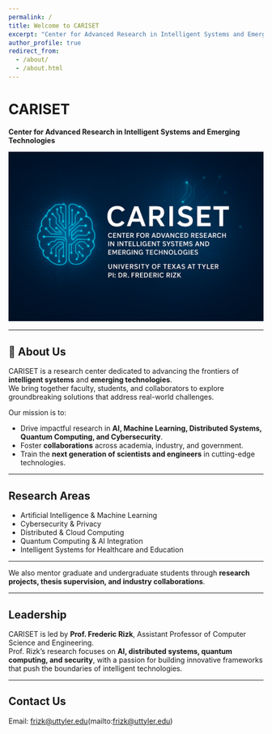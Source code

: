 ```yaml
---
permalink: /
title: Welcome to CARISET
excerpt: "Center for Advanced Research in Intelligent Systems and Emerging Technologies"
author_profile: true
redirect_from:
  - /about/
  - /about.html
---
```


# CARISET  
**Center for Advanced Research in Intelligent Systems and Emerging Technologies**

![CARISET Banner](/images/CARISET-PICTURE.png)

---

## 🌟 About Us  
CARISET is a research center dedicated to advancing the frontiers of **intelligent systems** and **emerging technologies**.  
We bring together faculty, students, and collaborators to explore groundbreaking solutions that address real-world challenges.  

Our mission is to:  
- Drive impactful research in **AI, Machine Learning, Distributed Systems, Quantum Computing, and Cybersecurity**.  
- Foster **collaborations** across academia, industry, and government.  
- Train the **next generation of scientists and engineers** in cutting-edge technologies.  

---

## Research Areas  
- Artificial Intelligence & Machine Learning  
- Cybersecurity & Privacy  
- Distributed & Cloud Computing  
- Quantum Computing & AI Integration  
- Intelligent Systems for Healthcare and Education  

---
 

We also mentor graduate and undergraduate students through **research projects, thesis supervision, and industry collaborations**.  

---

## Leadership  
CARISET is led by **Prof. Frederic Rizk**, Assistant Professor of Computer Science and Engineering.  
Prof. Rizk’s research focuses on **AI, distributed systems, quantum computing, and security**, with a passion for building innovative frameworks that push the boundaries of intelligent technologies.  

---

## Contact Us  
Email: frizk@uttyler.edu(mailto:frizk@uttyler.edu)  
  
